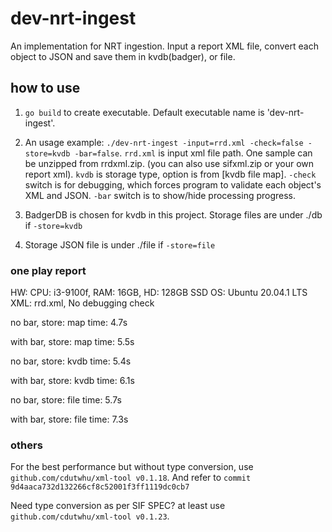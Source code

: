 # dev-nrt-ingest

An implementation for NRT ingestion.
Input a report XML file, convert each object to JSON and save them in kvdb(badger), or file.

## how to use

1. `go build` to create executable. Default executable name is 'dev-nrt-ingest'.

2. An usage example: `./dev-nrt-ingest -input=rrd.xml -check=false -store=kvdb -bar=false`.
   `rrd.xml` is input xml file path. One sample can be unzipped from rrdxml.zip. (you can also use sifxml.zip or your own report xml).
   `kvdb` is storage type, option is from [kvdb file map].
   `-check` switch is for debugging, which forces program to validate each object's XML and JSON.
   `-bar` switch is to show/hide processing progress.

3. BadgerDB is chosen for kvdb in this project. Storage files are under ./db if `-store=kvdb`

4. Storage JSON file is under ./file if `-store=file`

### one play report

HW: CPU: i3-9100f,  RAM: 16GB,  HD: 128GB SSD
OS: Ubuntu 20.04.1 LTS
XML: rrd.xml, No debugging check

no bar, store: map
time: 4.7s

with bar, store: map
time: 5.5s

no bar, store: kvdb
time: 5.4s

with bar, store: kvdb
time: 6.1s

no bar, store: file
time: 5.7s

with bar, store: file
time: 7.3s

### others

For the best performance but without type conversion, use `github.com/cdutwhu/xml-tool v0.1.18`.
And refer to `commit 9d4aaca732d132266cf8c52001f3ff1119dc0cb7`

Need type conversion as per SIF SPEC? at least use `github.com/cdutwhu/xml-tool v0.1.23`.